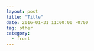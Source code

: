 ```yaml
---
layout: post
title: "Title"
date: 2016-01-31 11:00:00 -0700
tag: other
category: 
  - front
---
```



<!--more-->

